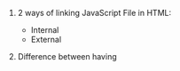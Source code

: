 1. 2 ways of linking JavaScript File in HTML:

   - Internal
   - External

2. Difference between having <script> within <head> tag vs at the end of <body> tag:

   - Background information:
     +, Browser only render <body> tag after it completely render <head> tag

     +, We Usually ran JavaScript for 2 reasons:
     -> Manipulate HTML elements
     -> Loading external codes

   - If we manipulate HTML elements, we have to put the script tag at the end of the
       <body> tag, otherwise the browser will render something that is not there

   - If we are loading external codes, we want to have it load at the <head> tag

=> oftenly we put external javascript file that we write at the end of the <body> tag
=> we put script tag at the head tag when we need to load some external library

See this video for further explanation:
https://www.youtube.com/watch?v=EeN0y6GzG1g&ab_channel=CodingwithDG
